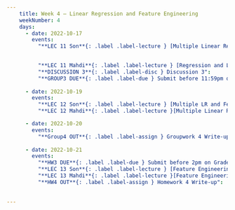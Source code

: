 ```yaml
---
    title: Week 4 – Linear Regression and Feature Engineering
    weekNumber: 4
    days:
      - date: 2022-10-17
        events:
          "**LEC 11 Son**{: .label .label-lecture } [Multiple Linear Regression and Feature Engineering](resources/lecture/lec11_son.pdf)": 
            

          "**LEC 11 Mahdi**{: .label .label-lecture } [Regression and Linear Algebra](resources/lecture/lec11_mahdi.pdf), [Annotated](resources/lecture/lec11_mahdi_annotated.pdf), [Code](https://datahub.ucsd.edu/user/msoleymani/notebooks/public/msoleymani/lec11/lec11.ipynb)": "[C2, P14-19](resources/notes/notes_chapter_2.pdf#page=14)"
          "**DISCUSSION 3**{: .label .label-disc } Discussion 3":
          "**GROUP3 DUE**{: .label .label-due } Submit before 11:59pm on Gradescope" : 
          
      - date: 2022-10-19
        events:
          "**LEC 12 Son**{: .label .label-lecture } [Multiple LR and Feature Engineering Cont](resources/lecture/lec12_son.pdf), [Code](resources/lecture/lec12_son_demo.zip)":
          "**LEC 12 Mahdi**{: .label .label-lecture }[Multiple Linear Regression and Feature Engineering](resources/lecture/lec12_mahdi.pdf), [Annotated](resources/lecture/lec12_mahdi_annotated.pdf), [Code](https://datahub.ucsd.edu/user/msoleymani/notebooks/public/msoleymani/lec12/lec12.ipynb)": "[C2, P14-19](resources/notes/notes_chapter_2.pdf#page=14)"

      - date: 2022-10-20
        events:
          "**Group4 OUT**{: .label .label-assign } Groupwork 4 Write-up":
      
      - date: 2022-10-21
        events:
          "**HW3 DUE**{: .label .label-due } Submit before 2pm on Gradescope" :
          "**LEC 13 Son**{: .label .label-lecture } [Feature Engineering and Taxonomy of ML](resources/lecture/lec13_son.pdf), [Code](resources/lecture/lec13_son_demo.zip)" :
          "**LEC 13 Mahdi**{: .label .label-lecture }[Feature Engineering](resources/lecture/lec13_mahdi.pdf), [Annotated](resources/lecture/lec13_mahdi_annotated.pdf), [Code](https://datahub.ucsd.edu/user/msoleymani/notebooks/public/msoleymani/lec13/lec13.ipynb)" : "[C2, P14-19](resources/notes/notes_chapter_2.pdf#page=14)"
          "**HW4 OUT**{: .label .label-assign } Homework 4 Write-up":
          
            
---
```

